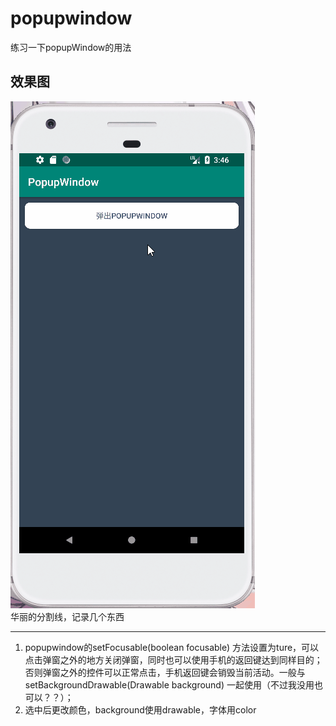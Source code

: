 # popupwindow
练习一下popupWindow的用法
## 效果图
![](https://github.com/kiritoj/popupwindow/blob/master/yanshi4.gif)\
华丽的分割线，记录几个东西
***
1. popupwindow的setFocusable(boolean focusable) 方法设置为ture，可以点击弹窗之外的地方关闭弹窗，同时也可以使用手机的返回键达到同样目的；否则弹窗之外的控件可以正常点击，手机返回键会销毁当前活动。一般与setBackgroundDrawable(Drawable background)  一起使用（不过我没用也可以？？）；
2. 选中后更改颜色，background使用drawable，字体用color
